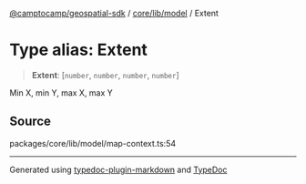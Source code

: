 [@camptocamp/geospatial-sdk](../../../../index.md) / [core/lib/model](../index.md) / Extent

# Type alias: Extent

> **Extent**: [`number`, `number`, `number`, `number`]

Min X, min Y, max X, max Y

## Source

packages/core/lib/model/map-context.ts:54

***

Generated using [typedoc-plugin-markdown](https://www.npmjs.com/package/typedoc-plugin-markdown) and [TypeDoc](https://typedoc.org/)
